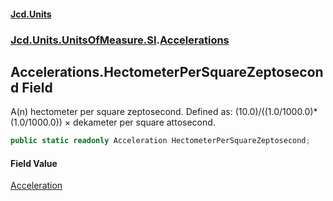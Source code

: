 #### [Jcd.Units](index.md 'index')
### [Jcd.Units.UnitsOfMeasure.SI](Jcd.Units.UnitsOfMeasure.SI.md 'Jcd.Units.UnitsOfMeasure.SI').[Accelerations](Accelerations.md 'Jcd.Units.UnitsOfMeasure.SI.Accelerations')

## Accelerations.HectometerPerSquareZeptosecond Field

A(n) hectometer per square zeptosecond. Defined as: (10.0)/((1.0/1000.0)*(1.0/1000.0)) × dekameter per square attosecond.

```csharp
public static readonly Acceleration HectometerPerSquareZeptosecond;
```

#### Field Value
[Acceleration](Acceleration.md 'Jcd.Units.UnitTypes.Acceleration')